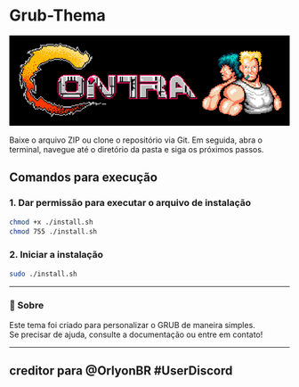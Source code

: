 
# Grub-Thema
![Captura de Tela](logo.png)

Baixe o arquivo ZIP ou clone o repositório via Git. Em seguida, abra o terminal, navegue até o diretório da pasta e siga os próximos passos.

## Comandos para execução

### 1. Dar permissão para executar o arquivo de instalação

```bash
chmod +x ./install.sh
chmod 755 ./install.sh
```

### 2. Iniciar a instalação

```bash
sudo ./install.sh
```

---

### 📢 Sobre

Este tema foi criado para personalizar o GRUB de maneira simples.  
Se precisar de ajuda, consulte a documentação ou entre em contato!

---

## creditor para @OrlyonBR #UserDiscord
